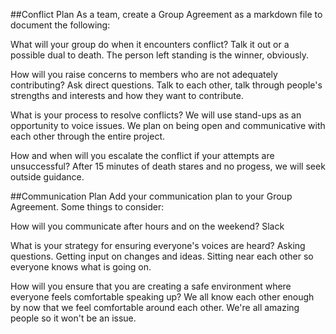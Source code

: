 ##Conflict Plan
As a team, create a Group Agreement as a markdown file to document the following:

What will your group do when it encounters conflict?
Talk it out or a possible dual to death. The person left standing is the winner, obviously.

How will you raise concerns to members who are not adequately contributing?
Ask direct questions. Talk to each other, talk through people's strengths and interests and how they want to contribute.

What is your process to resolve conflicts?
We will use stand-ups as an opportunity to voice issues. We plan on being open and communicative with each other through the entire project.

How and when will you escalate the conflict if your attempts are unsuccessful?
After 15 minutes of death stares and no progess, we will seek outside guidance.


##Communication Plan
Add your communication plan to your Group Agreement. Some things to consider:

How will you communicate after hours and on the weekend?
Slack

What is your strategy for ensuring everyone's voices are heard?
Asking questions. Getting input on changes and ideas. Sitting near each other so everyone knows what is going on.

How will you ensure that you are creating a safe environment where everyone feels comfortable speaking up?
We all know each other enough by now that we feel comfortable around each other. We're all amazing people so it won't be an issue.